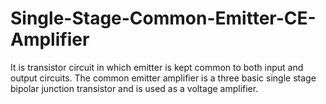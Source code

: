 # Single-Stage-Common-Emitter-CE-Amplifier
It is transistor circuit in which emitter is kept common to both input and output circuits.
The common emitter amplifier is a three basic single stage bipolar junction transistor and is used as a voltage amplifier.
